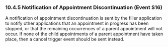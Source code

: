 ### 10.4.5 Notification of Appointment Discontinuation (Event S16)

A notification of appointment discontinuation is sent by the filler application to notify other applications that an appointment in progress has been stopped, or that the remaining occurrences of a parent appointment will not occur. If none of the child appointments of a parent appointment have taken place, then a cancel trigger event should be sent instead.
